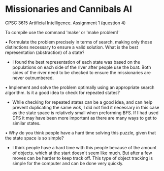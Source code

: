 # Missionaries and Cannibals AI
 CPSC 3615 Artificial Intelligence. Assignment 1 (question 4)

 To compile use the command 'make' or 'make problem1'


 • Formulate the problem precisely in terms of search, making only those distinctions
 necessary to ensure a valid solution. What is the best representation (abstraction) of
 a state?

- I found the best representation of each state was based on the populations on each side of the river after people use the boat. Both sides of the river need to be checked to ensure the missionaries are never outnumbered.

 • Implement and solve the problem optimally using an appropriate search algorithm.
 Is it a good idea to check for repeated states?

- While checking for repeated states can be a good idea, and can help prevent duplicating the same wok, I did not find it necessary in this case as the state space is relatively small when preforming BFS. If I had used DFS it may have been more important as there are many ways to get to similar states.

 • Why do you think people have a hard time solving this puzzle, given that the state
 space is so simple?

 - I think people have a hard time with this people because of the amount of objects. which at the start doesn't seem like much. But after a few moves can be harder to keep track off. This type of object tracking is simple for the computer and can be done very quickly.

